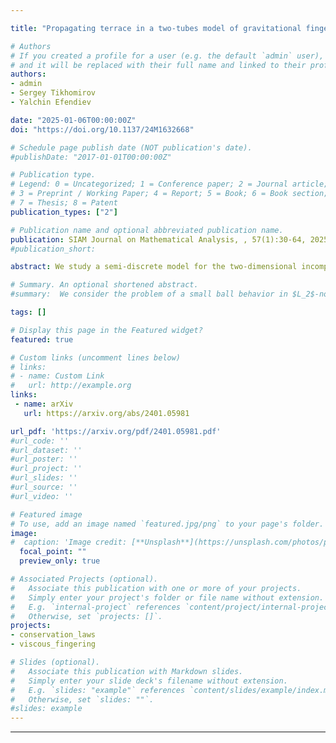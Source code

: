 ```yaml
---

title: "Propagating terrace in a two-tubes model of gravitational fingering"

# Authors
# If you created a profile for a user (e.g. the default `admin` user), write the username (folder name) here 
# and it will be replaced with their full name and linked to their profile.
authors:
- admin
- Sergey Tikhomirov
- Yalchin Efendiev

date: "2025-01-06T00:00:00Z"
doi: "https://doi.org/10.1137/24M1632668"

# Schedule page publish date (NOT publication's date).
#publishDate: "2017-01-01T00:00:00Z"

# Publication type.
# Legend: 0 = Uncategorized; 1 = Conference paper; 2 = Journal article;
# 3 = Preprint / Working Paper; 4 = Report; 5 = Book; 6 = Book section;
# 7 = Thesis; 8 = Patent
publication_types: ["2"]

# Publication name and optional abbreviated publication name.
publication: SIAM Journal on Mathematical Analysis, , 57(1):30-64, 2025
#publication_short: 

abstract: We study a semi-discrete model for the two-dimensional incompressible porous medium (IPM) equation describing gravitational fingering phenomenon. The model consists of a system of advection-reaction-diffusion equations on concentration, velocity and pressure, describing motion of miscible liquids under the Darcy's law in two vertical tubes (real lines) and interflow between them. Our analysis reveals the structure of gravitational fingers in this simple setting - the mixing zone consists of space-time regions of constant intermediate concentrations and the profile of propagation is characterized by two consecutive traveling waves which we call a terrace. We prove the existence of such a propagating terrace for the parameters corresponding to small distances between the tubes. This solution shows the possible mechanism of slowing down the fingers' growth due to convection in the transversal direction. The main tool in the proof is a reduction to pressure-free transverse flow equilibrium (TFE) model using geometrical singular perturbation theory and the persistence of stable and unstable manifolds under small perturbations.

# Summary. An optional shortened abstract.
#summary:  We consider the problem of a small ball behavior in $L_2$-norm for some Gaussian processes of statistical interest.

tags: []

# Display this page in the Featured widget?
featured: true

# Custom links (uncomment lines below)
# links:
# - name: Custom Link
#   url: http://example.org
links:
 - name: arXiv
   url: https://arxiv.org/abs/2401.05981

url_pdf: 'https://arxiv.org/pdf/2401.05981.pdf'
#url_code: ''
#url_dataset: ''
#url_poster: ''
#url_project: ''
#url_slides: ''
#url_source: ''
#url_video: ''

# Featured image
# To use, add an image named `featured.jpg/png` to your page's folder. 
image:
#  caption: 'Image credit: [**Unsplash**](https://unsplash.com/photos/pLCdAaMFLTE)'
  focal_point: ""
  preview_only: true

# Associated Projects (optional).
#   Associate this publication with one or more of your projects.
#   Simply enter your project's folder or file name without extension.
#   E.g. `internal-project` references `content/project/internal-project/index.md`.
#   Otherwise, set `projects: []`.
projects:
- conservation_laws
- viscous_fingering

# Slides (optional).
#   Associate this publication with Markdown slides.
#   Simply enter your slide deck's filename without extension.
#   E.g. `slides: "example"` references `content/slides/example/index.md`.
#   Otherwise, set `slides: ""`.
#slides: example
---
```


---
